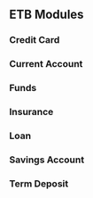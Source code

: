 ## ETB Modules

### Credit Card
### Current Account
### Funds
### Insurance
### Loan
### Savings Account
### Term Deposit
